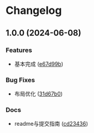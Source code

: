 # Changelog

## 1.0.0 (2024-06-08)


### Features

* 基本完成 ([e67d99b](https://github.com/Justin3go/weekly0/commit/e67d99b94d517885498c4dd3354ab62659945cc3))


### Bug Fixes

* 布局优化 ([31d67b0](https://github.com/Justin3go/weekly0/commit/31d67b0d8bef4ab5c3c4b5ec0e96ad84d7449a6c))


### Docs

* readme与提交指南 ([cd23436](https://github.com/Justin3go/weekly0/commit/cd234364160237074a6ea23103df9e1045e4075c))

